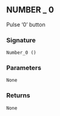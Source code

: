 ## NUMBER \_ 0

Pulse ‘0’ button


### Signature

`Number_0 ()`


### Parameters

`None`


### Returns

`None`